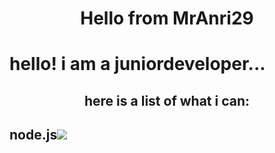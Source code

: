 <h1 align=center>Hello from MrAnri29<h1/>
hello! i am a juniordeveloper...
<h2 align=center>here is a list of what i can:<h2/>
<img>node.js<img src="{https://img.shields.io/badge/Node.js-339933?style=for-the-badge&logo=nodedotjs&logoColor=white}" />
